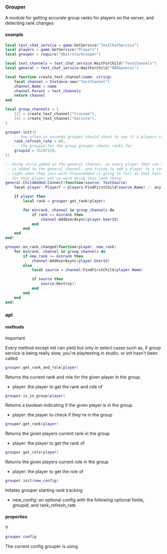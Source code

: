 ### Grouper

A module for getting accurate group ranks for players on the server, and detecting rank changes

#### example
```lua
local text_chat_service = game:GetService("TextChatService")
local players = game:GetService("Players")
local grouper = require("@kalrnlo/Grouper")

local text_channels = text_chat_service:WaitForChild("TextChannels")
local general = text_chat_service:WaitForChild("RBXGeneral")

local function create_text_channel(name: string)
	local channel = Instance.new("TextChannel")
	channel.Name = name
	channel.Parent = text_channels
	return channel
end

local group_channels = {
	[2] = create_text_channel("trainee"),
	[4] = create_text_channel("barista"),
}

grouper.init({
	-- how often in seconds grouper should check to see if a players rank has changed
	rank_refresh_rate = 60,
	-- the groupid for the group grouper checks ranks for
	groupid = 31287129,
})

-- Using child added on the general channel, as every player that can chat
-- is added to the general channel, and trying to add a player to a text channel
-- right when they join with PlayerAdded is going to fail as chat hasn't loaded
-- for that player yet so were doing this jank thing
general.ChildAdded:Connect(function(source: TextSource)
	local player: Player? = players:FindFirstChild(source.Name) :: any

	if player then
		local rank = grouper.get_rank(player)

		for minrank, channel in group_channels do
			if rank >= minrank then
				channel:AddUserAsync(player.UserId)
			end
		end
	end
end)

grouper.on_rank_changed(function(player, new_rank)
	for minrank, channel in group_channels do
		if new_rank >= minrank then
			channel:AddUserAsync(player.UserId)
		else
			local source = channel:FindFirstChild(player.Name)

			if source then
				source:Destroy()
			end
		end
	end
end)
```

### api
#### methods

> [!IMPORTANT]
> Every method except init can yield but only in select cases such as, if group service is being really slow, you're playtesting in studio, or init hasn't been called

```lua
grouper.get_rank_and_role(player)
```
Returns the current rank and role for the given player in the group.
- player: the player to get the rank and role of

```lua
grouper.is_in_group(player)
```
Returns a boolean indicating if the given player is in the group.
- player: the player to check if they're in the group

```lua
grouper.get_rank(player)
```
Returns the given players current rank in the group
- player: the player to get the rank of

```lua
grouper.get_role(player)
```
Returns the given players current role in the group
- player: the player to get the role of

```lua
grouper.init(new_config)
```
Initates grouper starting rank tracking
- new_config: an optional config with the following optional fields, groupid, and rank_refresh_rate

#### properties
Y
```lua
grouper.config
```
The current config grouper is using